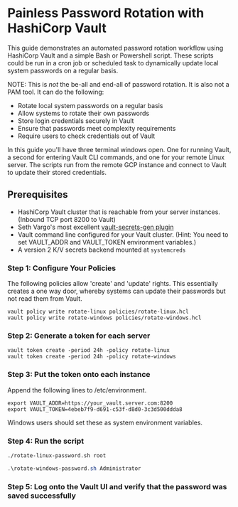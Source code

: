 # Painless Password Rotation with HashiCorp Vault
This guide demonstrates an automated password rotation workflow using HashiCorp Vault and a simple Bash or Powershell script. These scripts could be run in a cron job or scheduled task to dynamically update local system passwords on a regular basis.

NOTE: This is *not* the be-all and end-all of password rotation. It is also not a PAM tool. It can do the following:

* Rotate local system passwords on a regular basis
* Allow systems to rotate their own passwords
* Store login credentials securely in Vault
* Ensure that passwords meet complexity requirements
* Require users to check credentials out of Vault

In this guide you'll have three terminal windows open. One for running Vault, a second for entering Vault CLI commands, and one for your remote Linux server. The scripts run from the remote GCP instance and connect to Vault to update their stored credentials.

## Prerequisites
* HashiCorp Vault cluster that is reachable from your server instances. (Inbound TCP port 8200 to Vault)
* Seth Vargo's most excellent [vault-secrets-gen plugin](https://github.com/sethvargo/vault-secrets-gen)
* Vault command line configured for your Vault cluster. (Hint: You need to set VAULT_ADDR and VAULT_TOKEN environment variables.)
* A version 2 K/V secrets backend mounted at `systemcreds`

### Step 1: Configure Your Policies
The following policies allow 'create' and 'update' rights. This essentially creates a one way door, whereby systems can update their passwords but not read them from Vault.
```
vault policy write rotate-linux policies/rotate-linux.hcl
vault policy write rotate-windows policies/rotate-windows.hcl
```

### Step 2: Generate a token for each server
```
vault token create -period 24h -policy rotate-linux
vault token create -period 24h -policy rotate-windows
```

### Step 3: Put the token onto each instance
Append the following lines to /etc/environment.
```
export VAULT_ADDR=https://your_vault.server.com:8200
export VAULT_TOKEN=4ebeb7f9-d691-c53f-d8d0-3c3d500ddda8
```
Windows users should set these as system environment variables.

### Step 4: Run the script
```bash
./rotate-linux-password.sh root
```

```powershell
.\rotate-windows-password.sh Administrator
```

### Step 5: Log onto the Vault UI and verify that the password was saved successfully